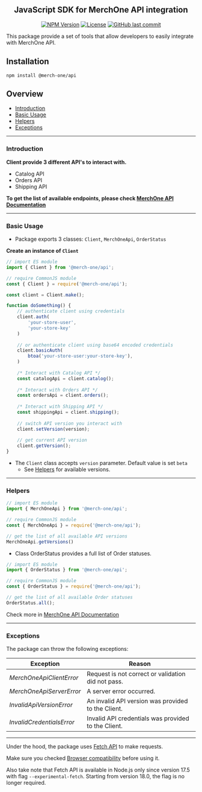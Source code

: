 <h2 align="center">
    JavaScript SDK for MerchOne API integration
</h2>

<p align="center">
    <a href="https://www.npmjs.com/package/@merch-one/api"><img src="https://img.shields.io/npm/v/@merch-one/api?color=orange&style=flat-square" alt="NPM Version"></a>
    <a href="https://www.npmjs.com/package/@merch-one/api"><img src="https://img.shields.io/npm/l/@merch-one/api?color=brightgreen&style=flat-square" alt="License"></a>
    <a href="https://www.npmjs.com/package/@merch-one/api"><img src="https://img.shields.io/github/last-commit/merch-one/js-api-sdk?color=blue&style=flat-square" alt="GitHub last commit"></a>
</p>

This package provide a set of tools that allow developers to easily integrate with MerchOne API.

## Installation
```shell
npm install @merch-one/api
```

## Overview

- [Introduction](#introduction)
- [Basic Usage](#basic-usage)
- [Helpers](#helpers)
- [Exceptions](#exceptions)

---

### Introduction
**Client provide 3 different API's to interact with.**
- Catalog API
- Orders API
- Shipping API

**To get the list of available endpoints, please check 
[MerchOne API Documentation](https://docs.merchone.com/api-reference)**

--- 

### Basic Usage

- Package exports 3 classes: `Client`, `MerchOneApi`, `OrderStatus`

**Create an instance of `Client`**

```javascript
// import ES module
import { Client } from '@merch-one/api';

// require CommonJS module
const { Client } = require('@merch-one/api');

const client = Client.make();

function doSomething() {
    // authenticate client using credentials
    client.auth(
        'your-store-user',
        'your-store-key'
    )
    
    // or authenticate client using base64 encoded credentials
    client.basicAuth(
        btoa('your-store-user:your-store-key'),
    )
    
    /* Interact with Catalog API */
    const catalogApi = client.catalog();
    
    /* Interact with Orders API */
    const ordersApi = client.orders();
    
    /* Interact with Shipping API */
    const shippingApi = client.shipping();
    
    // switch API version you interact with
    client.setVersion(version);
    
    // get current API version
    client.getVersion();
}

```

- The `Client` class accepts `version` parameter. Default value is set `beta`
  - See [Helpers](#helpers) for available versions.
--- 

### Helpers

```js
// import ES module
import { MerchOneApi } from '@merch-one/api';

// require CommonJS module
const { MerchOneApi } = require('@merch-one/api');

// get the list of all available API versions
MerchOneApi.getVersions()
```

- Class OrderStatus provides a full list of Order statuses.

```js
// import ES module
import { OrderStatus } from '@merch-one/api';

// require CommonJS module
const { OrderStatus } = require('@merch-one/api');

// get the list of all available Order statuses
OrderStatus.all();
```


Check more in [MerchOne API Documentation](https://docs.merchone.com/api-reference/orders#order-status)

--- 

### Exceptions

The package can throw the following exceptions:

| Exception                 | Reason                                              |
|---------------------------|-----------------------------------------------------|
| *MerchOneApiClientError*  | Request is not correct or validation did not pass.  |
| *MerchOneApiServerError*  | A server error occurred.                            |
| *InvalidApiVersionError*  | An invalid API version was provided to the Client.  |
| *InvalidCredentialsError* | Invalid API credentials was provided to the Client. |


---
Under the hood, the package uses [Fetch API](https://developer.mozilla.org/en-US/docs/Web/API/Fetch_API) to make requests.

Make sure you checked [Browser compatibility](https://developer.mozilla.org/en-US/docs/Web/API/Fetch_API#browser_compatibility) before using it.

Also take note that Fetch API is available in Node.js only since version 17.5 with flag `--experimental-fetch`.
Starting from version 18.0, the flag is no longer required.
